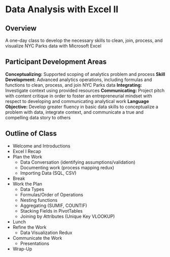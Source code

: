 # Data Analysis with Excel II

## Overview
A one-day class to develop the necessary skills to clean, join, process, and visualize NYC Parks data with Microsoft Excel

## Participant Development Areas
**Conceptualizing:** Supported scoping of analytics problem and process
**Skill Development:** Advanced analytics operations, including formulas and functions to clean, process, and join NYC Parks data
**Integrating:** Investigate context using provided resources
**Communicating:** Project pitch with content critique in order to foster an entrepreneurial mindset with respect to developing and communicating analytical work
**Language Objective:** Develop greater fluency in basic data skills to conceptualize a problem with data, integrate context, and communicate a true and compelling data story to others

## Outline of Class
+ Welcome and Introductions
+ Excel I Recap
+ Plan the Work
    + Data Conversation (identifying assumptions/validation)
    + Documenting work (process mapping redux)
    + Importing Data (SQL, CSV)
+ Break
+ Work the Plan
    + Data Types
    + Formulas/Order of Operations
    + Nesting functions
    + Aggregating (SUMIF, COUNTIF)
    + Stacking Fields in PivotTables
    + Joining by Attributes (Unique Key VLOOKUP)
+ Lunch
+ Refine the Work
    + Data Visualization Redux
+ Communicate the Work
    + Presentations
+ Wrap-Up

